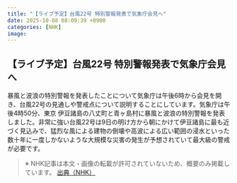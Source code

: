 ```yaml
---
title: "【ライブ予定】台風22号 特別警報発表で気象庁会見へ"
date: 2025-10-08 08:09:39 +0900
categories: [NHK]
image: 
---
```

## 【ライブ予定】台風22号 特別警報発表で気象庁会見へ

暴風と波浪の特別警報を発表したことについて気象庁は午後6時から会見を開き、台風22号の見通しや警戒点について説明することにしています。気象庁は午後4時50分、東京 伊豆諸島の八丈町と青ヶ島村に暴風と波浪の特別警報を発表しました。非常に強い台風22号は9日の明け方から朝にかけて伊豆諸島に最も近づく見込みで、猛烈な風による建物の倒壊や高波による広い範囲の浸水といった数十年に一度しかないような大規模な災害の発生が予想されていて最大級の警戒が必要です。

> ※ NHK記事は本文・画像の転載が許可されていないため、概要のみ掲載しています。
[出典（NHK）](http://www3.nhk.or.jp/news/html/20251008/k10014944781000.html)
